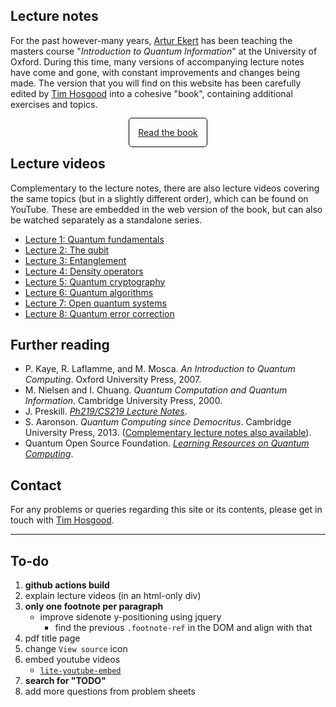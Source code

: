 ## Lecture notes

For the past however-many years, [Artur Ekert](https://www.arturekert.com/) has been teaching the masters course "_Introduction to Quantum Information_" at the University of Oxford.
During this time, many versions of accompanying lecture notes have come and gone, with constant improvements and changes being made.
The version that you will find on this website has been carefully edited by [Tim Hosgood](https://thosgood.com) into a cohesive "book", containing additional exercises and topics.

<div style="text-align:center;margin:2em"><a href="book/" style="padding:1em;border:1px solid black;border-radius:5px;">Read the book</a></div>

<!-- The online book is built using (the [Bookdown](https://github.com/rstudio/bookdown/) fork of) Gitbook.
This means that it has some nice functionality to make reading more comfortable, with most options being accessed through the toolbar at the top (as explained below).

<img src="gitbook-toolbar.png" alt="The book toolbar" width="350" style="border: 1px solid black;float: right;">

1. Show/hide the table of contents.
2. Search within the entire book.
3. Change display settings (e.g. font size, dark mode).
4. View the source code of the current section on GitHub.
5. Open the PDF version of the book. -->


## Lecture videos

Complementary to the lecture notes, there are also lecture videos covering the same topics (but in a slightly different order), which can be found on YouTube.
These are embedded in the web version of the book, but can also be watched separately as a standalone series.

- [Lecture 1: Quantum fundamentals](https://www.youtube.com/playlist?list=PLkespgaZN4gltsEv7Iwwk_rZ8Wqnci4HN)
- [Lecture 2: The qubit](https://www.youtube.com/playlist?list=PLkespgaZN4gkDIRRgucAqU1t0fn3sX-15)
- [Lecture 3: Entanglement](https://www.youtube.com/playlist?list=PLkespgaZN4gmlzjcUzHXMOB-aWqM3OHiP)
- [Lecture 4: Density operators](https://www.youtube.com/playlist?list=PLkespgaZN4gmk4FD0-nfqP87JGXSODmbu)
- [Lecture 5: Quantum cryptography](https://www.youtube.com/playlist?list=PLkespgaZN4glNfpIC8tT_8B1FmCE5l32P)
- [Lecture 6: Quantum algorithms](https://www.youtube.com/playlist?list=PLkespgaZN4gm6tZLD8rnsiENRrg6pXX4q)
- [Lecture 7: Open quantum systems](https://www.youtube.com/playlist?list=PLkespgaZN4gk-LV6zRXvlm_NteZad8KIV)
- [Lecture 8: Quantum error correction](https://www.youtube.com/playlist?list=PLkespgaZN4gk6HipxnfzTOKoP5XIekoLI)


## Further reading

- P. Kaye, R. Laflamme, and M. Mosca. _An Introduction to Quantum Computing_. Oxford University Press, 2007.
- M. Nielsen and I. Chuang. _Quantum Computation and Quantum Information_. Cambridge University Press, 2000.
- J. Preskill. [_Ph219/CS219 Lecture Notes_](http://theory.caltech.edu/~preskill/ph219/index.html#lecture).
- S. Aaronson. _Quantum Computing since Democritus_. Cambridge University Press, 2013. ([Complementary lecture notes also available](https://www.scottaaronson.com/democritus/)).
- Quantum Open Source Foundation. [_Learning Resources on Quantum Computing_](https://www.qosf.org/learn_quantum/).


## Contact

For any problems or queries regarding this site or its contents, please get in touch with [Tim Hosgood](https://thosgood.com).


---

## To-do

1. **github actions build**
1. explain lecture videos (in an html-only div)
1. **only one footnote per paragraph**
    + improve sidenote y-positioning using jquery
        - find the previous `.footnote-ref` in the DOM and align with that
1. pdf title page
1. change `View source` icon
1. embed youtube videos
    + [`lite-youtube-embed`](https://github.com/paulirish/lite-youtube-embed)
1. **search for "TODO"**
1. add more questions from problem sheets
